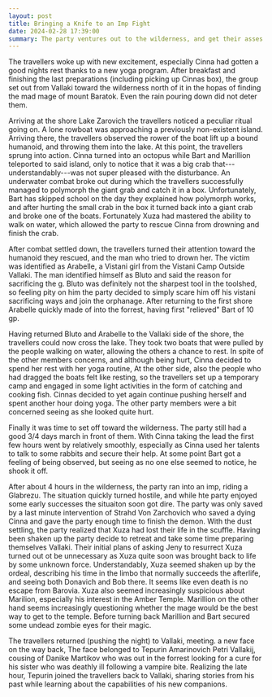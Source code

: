 ```yaml
---
layout: post
title: Bringing a Knife to an Imp Fight
date: 2024-02-28 17:39:00
summary: The party ventures out to the wilderness, and get their asses handed to them by an imp.
---
```


The travellers woke up with new excitement, especially Cinna had gotten a good nights rest thanks to a new yoga program. After breakfast and finishing the last preparations (including picking up Cinnas box), the group set out from Vallaki toward the wilderness north of it in the hopas of finding the mad mage of mount Baratok.
Even the rain pouring down did not deter them.

Arriving at the shore Lake Zarovich the travellers noticed a peculiar ritual going on. A lone rowboat was approaching a previously non-existent island. Arriving there, the travellers observed the rower of the boat lift up a bound humanoid, and throwing them into the lake. At this point, the travellers sprung into action. Cinna turned into an octopus while Bart and Marillion teleported to said island, only to notice that it was a big crab that---understandably---was not super pleased with the disturbance. An underwater combat broke out during which the travellers successfully managed to polymorph the giant grab and catch it in a box. Unfortunately, Bart has skipped school on the day they explained how polymorph works, and after hurting the small crab in the box it turned back into a giant crab and broke one of the boats. Fortunately Xuza had mastered the ability to walk on water, which allowed the party to rescue Cinna from drowning and finish the crab.

After combat settled down, the travellers turned their attention toward the humanoid they rescued, and the man who tried to drown her. The victim was identified as Arabelle, a Vistani girl from the Vistani Camp Outside Vallaki. The man identified himself as Bluto and said the reason for sacrificing the g. Bluto was definitely not the sharpest tool in the toolshed, so feeling pity on him the party decided to simply scare him off his vistani sacrificing ways and join the orphanage. After returning to the first shore Arabelle quickly made of into the forrest, having first "relieved" Bart of 10 gp.

Having returned Bluto and Arabelle to the Vallaki side of the shore, the travellers could now cross the lake. They took two boats that were pulled by the people walking on water, allowing the others a chance to rest. In spite of the other members concerns, and although being hurt, Cinna decided to spend her rest with her yoga routine, At the other side, also the people who had dragged the boats felt like resting, so the travellers set up a temporary camp and engaged in some light activities in the form of catching and cooking fish. Cinnas decided to yet again continue pushing herself and spent another hour doing yoga. The other party members were a bit concerned seeing as she looked quite hurt.

Finally it was time to set off toward the wilderness. The party still had a good 3/4 days march in front of them. With Cinna taking the lead the first few hours went by relatively smoothly, especially as Cinna used her talents to talk to some rabbits and secure their help. At some point Bart got a feeling of being observed, but seeing as no one else seemed to notice, he shook it off.

After about 4 hours in the wilderness, the party ran into an imp, riding a Glabrezu. The situation quickly turned hostile, and while hte party enjoyed some early successes the situaiton soon got dire. The party was only saved by a last minute intervention of Strahd Von Zarchovich who saved a dying Cinna and gave the party enough time to finish the demon. With the dust settling, the party realized that Xuza had lost their life in the scuffle. Having been shaken up the party decide to retreat and take some time preparing themselves Vallaki. Their initial plans of asking Jeny to resurrect Xuza turned out ot be unnecessary as Xuza quite soon was brought back to life by some unknown force. Understandably, Xuza seemed shaken up by the ordeal, describing his time in the limbo that normally succeeds the afterlife, and seeing both Donavich and Bob there. It seems like even death is no escape from Barovia. Xuza also seemed increasingly suspicious about Marilion, especially his interest in the Amber Temple. Marillion on the other hand seems increasingly questioning whether the mage would be the best way to get to the temple. Before turning back Marillion and Bart secured some undead zombie eyes for their magic.

The travellers returned (pushing the night) to Vallaki, meeting. a new face on the way back, The face belonged to Tepurin Amarinovich Petri Vallakij, cousing of Danike Martikov who was out in the forrest looking for a cure for his sister who was deathly ill following a vampire bite. Realizing the late hour, Tepurin joined the travellers back to Vallaki, sharing stories from his past while learning about the capabilities of his new companions.
